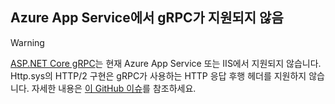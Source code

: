 ## <a name="grpc-not-supported-on-azure-app-service"></a>Azure App Service에서 gRPC가 지원되지 않음

> [!WARNING]
> [ASP.NET Core gRPC](xref:grpc/index)는 현재 Azure App Service 또는 IIS에서 지원되지 않습니다. Http.sys의 HTTP/2 구현은 gRPC가 사용하는 HTTP 응답 후행 헤더를 지원하지 않습니다. 자세한 내용은 [이 GitHub 이슈](https://github.com/aspnet/AspNetCore/issues/9020)를 참조하세요.
